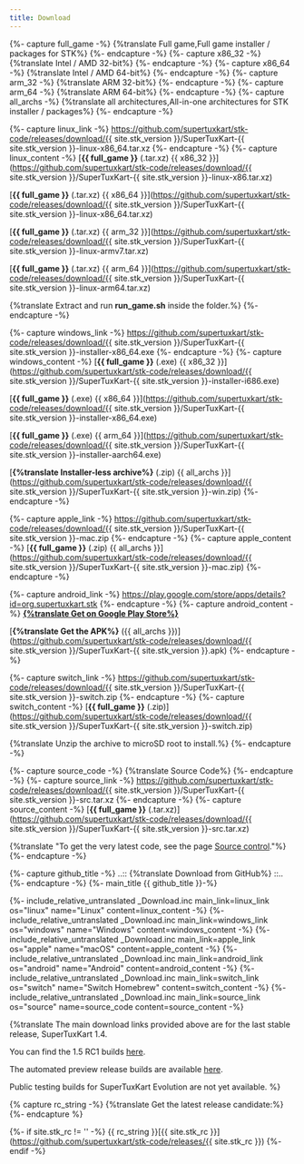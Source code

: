 ```yaml
---
title: Download
---
```

{%- capture full_game -%}
{%translate Full game,Full game installer / packages for STK%}
{%- endcapture -%}
{%- capture x86_32 -%}
{%translate Intel / AMD 32-bit%}
{%- endcapture -%}
{%- capture x86_64 -%}
{%translate Intel / AMD 64-bit%}
{%- endcapture -%}
{%- capture arm_32 -%}
{%translate ARM 32-bit%}
{%- endcapture -%}
{%- capture arm_64 -%}
{%translate ARM 64-bit%}
{%- endcapture -%}
{%- capture all_archs -%}
{%translate all architectures,All-in-one architectures for STK installer / packages%}
{%- endcapture -%}

{%- capture linux_link -%}
https://github.com/supertuxkart/stk-code/releases/download/{{ site.stk_version }}/SuperTuxKart-{{ site.stk_version }}-linux-x86_64.tar.xz
{%- endcapture -%}
{%- capture linux_content -%}
[**{{ full_game }}** (.tar.xz) {{ x86_32 }}](https://github.com/supertuxkart/stk-code/releases/download/{{ site.stk_version }}/SuperTuxKart-{{ site.stk_version }}-linux-x86.tar.xz)

[**{{ full_game }}** (.tar.xz) {{ x86_64 }}](https://github.com/supertuxkart/stk-code/releases/download/{{ site.stk_version }}/SuperTuxKart-{{ site.stk_version }}-linux-x86_64.tar.xz)

[**{{ full_game }}** (.tar.xz) {{ arm_32 }}](https://github.com/supertuxkart/stk-code/releases/download/{{ site.stk_version }}/SuperTuxKart-{{ site.stk_version }}-linux-armv7.tar.xz)

[**{{ full_game }}** (.tar.xz) {{ arm_64 }}](https://github.com/supertuxkart/stk-code/releases/download/{{ site.stk_version }}/SuperTuxKart-{{ site.stk_version }}-linux-arm64.tar.xz)

{%translate Extract and run **run_game.sh** inside the folder.%}
{%- endcapture -%}

{%- capture windows_link -%}
https://github.com/supertuxkart/stk-code/releases/download/{{ site.stk_version }}/SuperTuxKart-{{ site.stk_version }}-installer-x86_64.exe
{%- endcapture -%}
{%- capture windows_content -%}
[**{{ full_game }}** (.exe) {{ x86_32 }}](https://github.com/supertuxkart/stk-code/releases/download/{{ site.stk_version }}/SuperTuxKart-{{ site.stk_version }}-installer-i686.exe)

[**{{ full_game }}** (.exe) {{ x86_64 }}](https://github.com/supertuxkart/stk-code/releases/download/{{ site.stk_version }}/SuperTuxKart-{{ site.stk_version }}-installer-x86_64.exe)

[**{{ full_game }}** (.exe) {{ arm_64 }}](https://github.com/supertuxkart/stk-code/releases/download/{{ site.stk_version }}/SuperTuxKart-{{ site.stk_version }}-installer-aarch64.exe)

[**{%translate Installer-less archive%}** (.zip) {{ all_archs }}](https://github.com/supertuxkart/stk-code/releases/download/{{ site.stk_version }}/SuperTuxKart-{{ site.stk_version }}-win.zip)
{%- endcapture -%}

{%- capture apple_link -%}
https://github.com/supertuxkart/stk-code/releases/download/{{ site.stk_version }}/SuperTuxKart-{{ site.stk_version }}-mac.zip
{%- endcapture -%}
{%- capture apple_content -%}
[**{{ full_game }}** (.zip) {{ all_archs }}](https://github.com/supertuxkart/stk-code/releases/download/{{ site.stk_version }}/SuperTuxKart-{{ site.stk_version }}-mac.zip)
{%- endcapture -%}

{%- capture android_link -%}
https://play.google.com/store/apps/details?id=org.supertuxkart.stk
{%- endcapture -%}
{%- capture android_content -%}
[**{%translate Get on Google Play Store%}**](https://play.google.com/store/apps/details?id=org.supertuxkart.stk)

[**{%translate Get the APK%}** ({{ all_archs }})](https://github.com/supertuxkart/stk-code/releases/download/{{ site.stk_version }}/SuperTuxKart-{{ site.stk_version }}.apk)
{%- endcapture -%}

{%- capture switch_link -%}
https://github.com/supertuxkart/stk-code/releases/download/{{ site.stk_version }}/SuperTuxKart-{{ site.stk_version }}-switch.zip
{%- endcapture -%}
{%- capture switch_content -%}
[**{{ full_game }}** (.zip)](https://github.com/supertuxkart/stk-code/releases/download/{{ site.stk_version }}/SuperTuxKart-{{ site.stk_version }}-switch.zip)

{%translate Unzip the archive to microSD root to install.%}
{%- endcapture -%}

{%- capture source_code -%}
{%translate Source Code%}
{%- endcapture -%}
{%- capture source_link -%}
https://github.com/supertuxkart/stk-code/releases/download/{{ site.stk_version }}/SuperTuxKart-{{ site.stk_version }}-src.tar.xz
{%- endcapture -%}
{%- capture source_content -%}
[**{{ full_game }}** (.tar.xz)](https://github.com/supertuxkart/stk-code/releases/download/{{ site.stk_version }}/SuperTuxKart-{{ site.stk_version }}-src.tar.xz)

{%translate "To get the very latest code, see the page [Source control](Source_control)."%}
{%- endcapture -%}

{%- capture github_title -%}
..:: {%translate Download from GitHub%} ::..
{%- endcapture -%}
{%- main_title {{ github_title }}-%}

{%- include_relative_untranslated _Download.inc main_link=linux_link
os="linux" name="Linux" content=linux_content
-%}
{%- include_relative_untranslated _Download.inc main_link=windows_link
os="windows" name="Windows" content=windows_content
-%}
{%- include_relative_untranslated _Download.inc main_link=apple_link
os="apple" name="macOS" content=apple_content
-%}
{%- include_relative_untranslated _Download.inc main_link=android_link
os="android" name="Android" content=android_content
-%}
{%- include_relative_untranslated _Download.inc main_link=switch_link
os="switch" name="Switch Homebrew" content=switch_content
-%}
{%- include_relative_untranslated _Download.inc main_link=source_link
os="source" name=source_code content=source_content
-%}

{%translate The main download links provided above are for the last stable release, SuperTuxKart 1.4.

You can find the 1.5 RC1 builds [here](https://github.com/supertuxkart/stk-code/releases/tag/1.5-rc1).

The automated preview release builds are available [here](https://github.com/supertuxkart/stk-code/releases/preview).

Public testing builds for SuperTuxKart Evolution are not yet available. %}

{% capture rc_string -%}
{%translate Get the latest release candidate:%}
{%- endcapture %}

{%- if site.stk_rc != '' -%}
{{ rc_string }}[{{ site.stk_rc }}](https://github.com/supertuxkart/stk-code/releases/{{ site.stk_rc }})
{%- endif -%}
<div class="download-content" style="font-size: 1rem; opacity: 1.0;">
<div class="download-left" style="text-align: center;">
</div>
<div class="download-right">
<i class="fa fa-download fa-fw fa-2x"></i>
</div>
</div>
